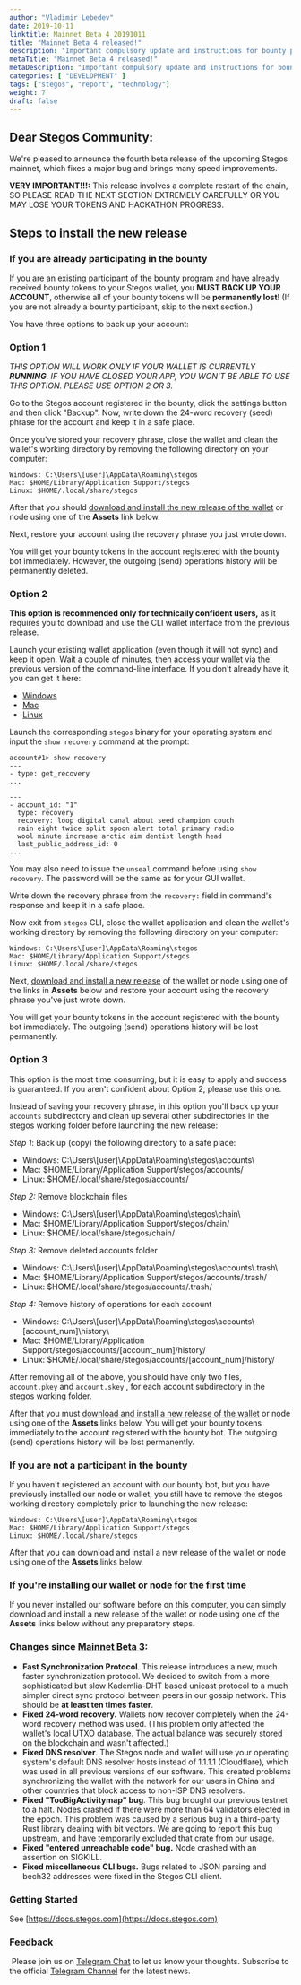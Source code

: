```yaml
---
author: "Vladimir Lebedev"
date: 2019-10-11
linktitle: Mainnet Beta 4 20191011
title: "Mainnet Beta 4 released!"
description: "Important compulsory update and instructions for bounty participants."
metaTitle: "Mainnet Beta 4 released!"
metaDescription: "Important compulsory update and instructions for bounty participants."
categories: [ "DEVELOPMENT" ]
tags: ["stegos", "report", "technology"]
weight: 7
draft: false
---
```

## Dear Stegos Community:

We're pleased to announce the fourth beta release of the upcoming Stegos mainnet, which fixes a major bug and brings many speed improvements.

**VERY IMPORTANT!!!:** This release involves a complete restart of the chain, SO PLEASE READ THE NEXT SECTION EXTREMELY CAREFULLY OR YOU MAY LOSE YOUR TOKENS AND HACKATHON PROGRESS.

## Steps to install the new release

### If you are already participating in the bounty

If you are an existing participant of the bounty program and have already received bounty tokens to your Stegos wallet, you **MUST BACK UP YOUR ACCOUNT**, otherwise all of your bounty tokens will be **permanently lost**! (If you are not already a bounty participant, skip to the next section.)

You have three options to back up your account:

### **Option 1**

*THIS OPTION WILL WORK ONLY IF YOUR WALLET IS CURRENTLY **RUNNING**. IF YOU HAVE CLOSED YOUR APP, YOU WON'T BE ABLE TO USE THIS OPTION. PLEASE USE OPTION 2 OR 3.*

Go to the Stegos account registered in the bounty, click the settings button and then click "Backup". Now, write down the 24-word recovery (seed) phrase for the account and keep it in a safe place.

Once you've stored your recovery phrase, close the wallet and clean the wallet's working directory by removing the following directory on your computer:

    Windows: C:\Users\[user]\AppData\Roaming\stegos
    Mac: $HOME/Library/Application Support/stegos
    Linux: $HOME/.local/share/stegos

After that you should [download and install the new release of the wallet](https://github.com/stegos/stegos-wallet/releases/tag/v0.16) or node using one of the **Assets** link below.

Next, restore your account using the recovery phrase you just wrote down.

You will get your bounty tokens in the account registered with the bounty bot immediately. However, the outgoing (send) operations history will be permanently deleted.

### **Option 2**

**This option is recommended only for technically confident users,** as it requires you to download and use the CLI wallet interface from the previous release.

Launch your existing wallet application (even though it will not sync) and keep it open. Wait a couple of minutes, then access your wallet via the previous version of the command-line interface. If you don't already have it, you can get it here:

- [Windows](https://github.com/stegos/stegos/releases/download/v0.15/stegos-win-x64.zip)
- [Mac](https://github.com/stegos/stegos/releases/download/v0.15/stegos-macos-x64)
- [Linux](https://github.com/stegos/stegos/releases/download/v0.15/stegos-linux-x64)

Launch the corresponding `stegos` binary for your operating system and input the `show recovery` command at the prompt:

    account#1> show recovery
    ---
    - type: get_recovery
    ...

    ---
    - account_id: "1"
      type: recovery
      recovery: loop digital canal about seed champion couch
      rain eight twice split spoon alert total primary radio
      wool minute increase arctic aim dentist length head
      last_public_address_id: 0
    ...

You may also need to issue the `unseal` command before using `show recovery`. The password will be the same as for your GUI wallet.

Write down the recovery phrase from the `recovery:` field in command's response and keep it in a safe place.

Now exit from `stegos` CLI, close the wallet application and clean the wallet's working directory by removing the following directory on your computer:

    Windows: C:\Users\[user]\AppData\Roaming\stegos
    Mac: $HOME/Library/Application Support/stegos
    Linux: $HOME/.local/share/stegos

Next, [download and install a new release](https://github.com/stegos/stegos-wallet/releases/tag/v0.16) of the wallet or node using one of the links in **Assets** below and restore your account using the recovery phrase you've just wrote down.

You will get your bounty tokens in the account registered with the bounty bot immediately. The outgoing (send) operations history will be lost permanently.

### **Option 3**

This option is the most time consuming, but it is easy to apply and success is guaranteed. If you aren't confident about Option 2, please use this one.

Instead of saving your recovery phrase, in this option you'll back up your `accounts` subdirectory and clean up several other subdirectories in the stegos working folder before launching the new release:

*Step 1*: Back up (copy) the following directory to a safe place:

- Windows: C:\\Users\\[user]\\AppData\\Roaming\\stegos\\accounts\\
- Mac: $HOME/Library/Application Support/stegos/accounts/
- Linux: $HOME/.local/share/stegos/accounts/

*Step 2:* Remove blockchain files

- Windows: C:\\Users\\[user]\\AppData\\Roaming\\stegos\\chain\\
- Mac: $HOME/Library/Application Support/stegos/chain/
- Linux: $HOME/.local/share/stegos/chain/

*Step 3:* Remove deleted accounts folder

- Windows: C:\\Users\\[user]\\AppData\\Roaming\\stegos\\accounts\\.trash\\
- Mac: $HOME/Library/Application Support/stegos/accounts/.trash/
- Linux: $HOME/.local/share/stegos/accounts/.trash/

*Step 4:* Remove history of operations for each account

- Windows: C:\\Users\\[user]\\AppData\\Roaming\\stegos\\accounts\\[account_num]\\history\\
- Mac: $HOME/Library/Application Support/stegos/accounts/[account_num]/history/
- Linux: $HOME/.local/share/stegos/accounts/[account_num]/history/


After removing all of the above, you should have only two files, `account.pkey` and `account.skey` , for each account subdirectory in the stegos working folder.

After that you must [download and install a new release of the wallet](https://github.com/stegos/stegos-wallet/releases/tag/v0.16) or node using one of the **Assets** links below. You will get your bounty tokens immediately to the account registered with the bounty bot. The outgoing (send) operations history will be lost permanently.

### If you are not a participant in the bounty

If you haven't registered an account with our bounty bot, but you have previously installed our node or wallet, you still have to remove the stegos working directory completely prior to launching the new release:

    Windows: C:\Users\[user]\AppData\Roaming\stegos
    Mac: $HOME/Library/Application Support/stegos
    Linux: $HOME/.local/share/stegos

After that you can download and install a new release of the wallet or node using one of the **Assets** links below.

### If you're installing our wallet or node for the first time

If you never installed our software before on this computer, you can simply download and install a new release of the wallet or node using one of the **Assets** links below without any preparatory steps.

### Changes since [Mainnet Beta 3](https://github.com/stegos/stegos/releases/tag/v0.14):

- **Fast Synchronization Protocol**. This release introduces a new, much faster synchronization protocol. We decided to switch from a more sophisticated but slow Kademlia-DHT based unicast protocol to a much simpler direct sync protocol between peers in our gossip network. This should be **at least ten times faster**.
- **Fixed 24-word recovery.** Wallets now recover completely when the 24-word recovery method was used. (This problem only affected the wallet's local UTXO database. The actual balance was securely stored on the blockchain and wasn't affected.)
- **Fixed DNS resolver**. The Stegos node and wallet will use your operating system's default DNS resolver hosts instead of 1.1.1.1 (Cloudflare), which was used in all previous versions of our software. This created problems synchronizing the wallet with the network for our users in China and other countries that block access to non-ISP DNS resolvers.
- **Fixed "TooBigActivitymap" bug**. This bug brought our previous testnet to a halt. Nodes crashed if there were more than 64 validators elected in the epoch. This problem was caused by a serious bug in a third-party Rust library dealing with bit vectors. We are going to report this bug upstream, and have temporarily excluded that crate from our usage.
- **Fixed "entered unreachable code" bug.** Node crashed with an assertion on SIGKILL.
- **Fixed miscellaneous CLI bugs.** Bugs related to JSON parsing and bech32 addresses were fixed in the Stegos CLI client.

### Getting Started

See [https://docs.stegos.com](https://docs.stegos.com)

### Feedback
​
Please join us on [Telegram Chat](https://stg.to/tgc) to let us know your thoughts. Subscribe to the official [Telegram Channel](https://stg.to/tgn) for the latest news.
